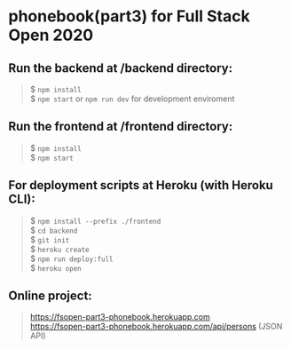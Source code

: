 # phonebook(part3) for Full Stack Open 2020
## Run the backend at /backend directory:
> $ `npm install`  
> $ `npm start` or `npm run dev` for development enviroment
## Run the frontend at /frontend directory:
> $ `npm install`  
> $ `npm start`
## For deployment scripts at Heroku (with Heroku CLI):
> $ `npm install --prefix ./frontend`  
> $ `cd backend`  
> $ `git init`  
> $ `heroku create`  
> $ `npm run deploy:full`  
> $ `heroku open`
## Online project:
> https://fsopen-part3-phonebook.herokuapp.com  
> https://fsopen-part3-phonebook.herokuapp.com/api/persons (JSON API)
